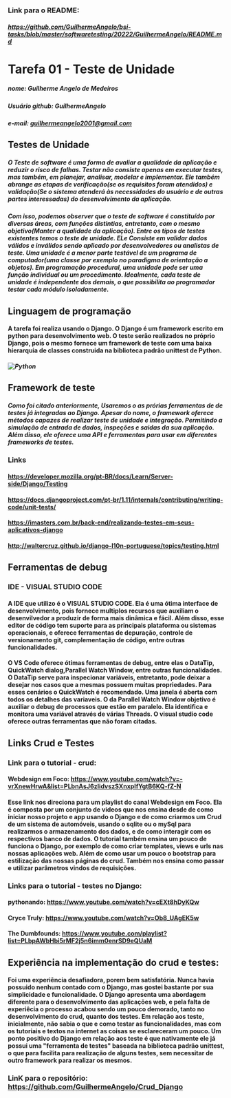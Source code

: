 ### Link para o README:
##### <https://github.com/GuilhermeAngelo/bsi-tasks/blob/master/softwaretesting/20222/GuilhermeAngelo/README.md>

# Tarefa 01 - Teste de Unidade

##### nome: Guilherme Angelo de Medeiros 
##### Usuário github: GuilhermeAngelo 
##### e-mail: guilhermeangelo2001@gmail.com

## Testes de Unidade
##### O Teste de software é uma forma de avaliar a qualidade da aplicação e reduzir o risco de falhas. Testar não consiste apenas em executar testes, mas também, em planejar, analisar, modelar e implementar. Ele também abrange as etapas de verificação(se os requisitos foram atendidos) e validação(Se o sistema atenderá às necessidades do usuário e de outras partes interessadas)  do desenvolvimento da aplicação.

##### Com isso, podemos observer que o teste de software é constituído por diversas áreas, com funções distintias, entretanto, com o mesmo objetivo(Manter a qualidade da aplicação). Entre os tipos de testes existentes temos  o teste de unidade. ELe Consiste em validar dados válidos e inválidos sendo aplicado por desenvolvedores ou analistas de teste. Uma unidade é a menor parte testável de um programa de computador(uma classe por exemplo no paradigma de orientação a objetos). Em programação procedural, uma unidade pode ser uma função individual ou um procedimento. Idealmente, cada teste de unidade é independente dos demais, o que possibilita ao programador testar cada módulo isoladamente.
    
## Linguagem de programação

#### A tarefa foi realiza usando o Django. O Django é um framework escrito em python para desenvolvimento web. O teste serão realizados no próprio Django, pois o mesmo fornece um framework de teste com uma baixa hierarquia de classes construida na biblioteca padrão unittest de Python. 

##### ![Python](https://s3.dualstack.us-east-2.amazonaws.com/pythondotorg-assets/media/community/logos/python-logo-only.png)

## Framework de teste

##### Como foi citado anteriormente, Usaremos o as prórias ferramentas de de testes já integradas ao Django. Apesar do nome, o framework oferece métodos capazes de realizar teste de unidade e integração. Permitindo a simulação de entrada de dados, inspeções e saidas da sua aplicação. Além disso, ele oferece uma API e ferramentas para usar em diferentes frameworks de testes.

### Links

#### <https://developer.mozilla.org/pt-BR/docs/Learn/Server-side/Django/Testing>
#### <https://docs.djangoproject.com/pt-br/1.11/internals/contributing/writing-code/unit-tests/>
#### <https://imasters.com.br/back-end/realizando-testes-em-seus-aplicativos-django>
#### <http://waltercruz.github.io/django-l10n-portuguese/topics/testing.html>

## Ferramentas de debug

### IDE - VISUAL STUDIO CODE
#### A IDE que utilizo é o VISUAL STUDIO CODE. Ela é uma ótima interface de desenvolvimento, pois fornece multiplos recursos que auxiliam o desenvilvedor a produzir de forma mais dinâmica e fácil. Além disso, esse editor de código tem suporte para as principais plataforma ou sistemas operacionais, e oferece ferramentas de depuração, controle de versionamento git, complementação de código, entre outras funcionalidades.

#### O VS Code oferece ótimas ferramentas de debug, entre elas o DataTip, QuickWatch dialog,Parallel Watch Window, entre outras funcionalidades. O DataTip serve para inspecionar variáveis, entretanto, pode deixar a desejar nos casos que a mesmas possuem muitas propriedades. Para esses cenários o QuickWatch é recomendado. Uma janela é aberta com todos os detalhes das variaveis. O da Parallel Watch Window objetivo é auxiliar o debug de processos que estão em paralelo. Ela identifica e monitora uma variável através de várias Threads. O visual studio code oferece outras ferramentas que não foram citadas.

## Links Crud e Testes

### Link para o tutorial - crud: 

#### Webdesign em Foco: <https://www.youtube.com/watch?v=-vrXnewHrwA&list=PLbnAsJ6zlidvszSXnxplfYgtB6KQ-fZ-N>

#### Esse link nos direciona para um playlist do canal Webdesign em Foco. Ela é composta por um conjunto de videos que nos ensina desde de como iniciar nosso projeto e app usando o Django e de como criarmos um Crud de um sistema de automóveis, usando o sqlite ou o mySql para realizarmos o armazenamento dos dados, e de como interagir com os respectivos banco de dados. O tutorial também ensina um pouco de funciona o Django, por exemplo de como criar templates, views e urls nas nossas aplicações web. Além de como usar um pouco o bootstrap para estilização das nossas páginas do crud. Também nos ensina como passar e utilizar parâmetros vindos de requisições.

### Links para o tutorial - testes no Django: 

#### pythonando: <https://www.youtube.com/watch?v=cEXt8hDyKQw>
#### Cryce Truly: <https://www.youtube.com/watch?v=Ob8_UAgEK5w>
#### The Dumbfounds: <https://www.youtube.com/playlist?list=PLbpAWbHbi5rMF2j5n6imm0enrSD9eQUaM>

## Experiência na implementação do crud e testes:

#### Foi uma experiência desafiadora, porem bem satisfatória. Nunca havia possuido nenhum contado com o Django, mas gostei bastante por sua simplicidade e funcionalidade. O Django apresenta uma abordagem diferente para o desenvolvimento das aplicações web, e pela falta de experiêcia o processo acabou sendo um pouco demorado, tanto no desenvolvimento do crud, quanto dos testes. Em relação aos teste, inicialmente, não sabia o que e como testar as funcionalidades, mas com os tutoriais e textos na internet as coisas se esclareceram um pouco. Um ponto positivo do Django em relação aos teste é que nativamente ele já possui uma "ferramenta de testes" baseada na biblioteca padrão unittest, o que para facilita para realização de alguns testes, sem necessitar de outro framework para realizar os mesmos.

### LinK para o repositório: <https://github.com/GuilhermeAngelo/Crud_Django>
